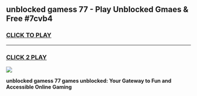 
## unblocked gamess 77 - Play Unblocked Gmaes & Free #7cvb4
<h3>
<a href="https://news.freeplayer.one?title=unblocked_gamess_77&ref=26F">CLICK TO PLAY</a></h3>
<hr>

<h3>
<a href="https://news.freeplayer.one?title=unblocked_gamess_77&ref=26F">CLICK 2 PLAY</a>
  
</h3>

<a href="https://news.freeplayer.one?title=unblocked_gamess_77&ref=26F/"><img src="https://clearcache.store/games.png"></a>


**unblocked gamess 77 games unblocked: Your Gateway to Fun and Accessible Online Gaming**
